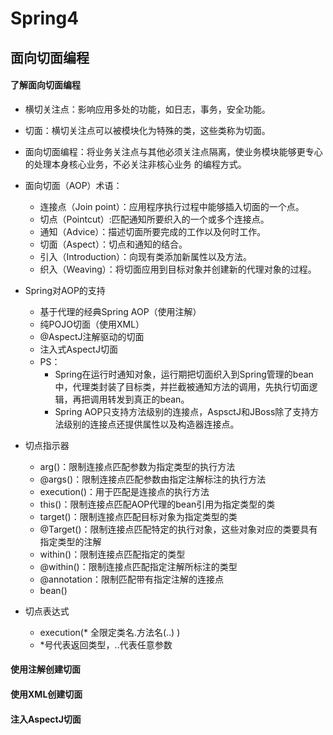 # Spring4

## 面向切面编程

#### 了解面向切面编程

* 横切关注点：影响应用多处的功能，如日志，事务，安全功能。
* 切面：横切关注点可以被模块化为特殊的类，这些类称为切面。
* 面向切面编程：将业务关注点与其他必须关注点隔离，使业务模块能够更专心的处理本身核心业务，不必关注非核心业务
的编程方式。
* 面向切面（AOP）术语：
  * 连接点（Join point）：应用程序执行过程中能够插入切面的一个点。
  * 切点（Pointcut）:匹配通知所要织入的一个或多个连接点。
  * 通知（Advice）：描述切面所要完成的工作以及何时工作。
  * 切面（Aspect）：切点和通知的结合。
  * 引入（Introduction）：向现有类添加新属性以及方法。
  * 织入（Weaving）：将切面应用到目标对象并创建新的代理对象的过程。
* Spring对AOP的支持
  * 基于代理的经典Spring AOP（使用注解）
  * 纯POJO切面（使用XML）
  * @AspectJ注解驱动的切面
  * 注入式AspectJ切面
  * PS：
    * Spring在运行时通知对象，运行期把切面织入到Spring管理的bean中，代理类封装了目标类，并拦截被通知方法的调用，先执行切面逻辑，再把调用转发到真正的bean。
    * Spring AOP只支持方法级别的连接点，AspsctJ和JBoss除了支持方法级别的连接点还提供属性以及构造器连接点。
* 切点指示器
  * arg()：限制连接点匹配参数为指定类型的执行方法
  * @args()：限制连接点匹配参数由指定注解标注的执行方法
  * execution()：用于匹配是连接点的执行方法
  * this()：限制连接点匹配AOP代理的bean引用为指定类型的类
  * target()：限制连接点匹配目标对象为指定类型的类
  * @Target()：限制连接点匹配特定的执行对象，这些对象对应的类要具有指定类型的注解
  * within()：限制连接点匹配指定的类型
  * @within()：限制连接点匹配指定注解所标注的类型
  * @annotation：限制匹配带有指定注解的连接点
  * bean()

* 切点表达式
  * execution(* 全限定类名.方法名(..) )
  * *号代表返回类型，..代表任意参数

#### 使用注解创建切面

#### 使用XML创建切面

#### 注入AspectJ切面
